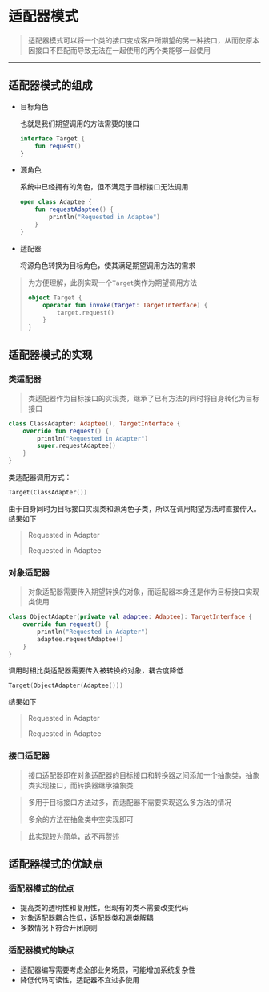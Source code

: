 # 适配器模式
> 适配器模式可以将一个类的接口变成客户所期望的另一种接口，从而使原本因接口不匹配而导致无法在一起使用的两个类能够一起使用
***
## 适配器模式的组成

+ 目标角色

  也就是我们期望调用的方法需要的接口

  ```kotlin
  interface Target {
      fun request()
  }
  ```

+ 源角色

  系统中已经拥有的角色，但不满足于目标接口无法调用

  ```kotlin
  open class Adaptee {
      fun requestAdaptee() {
          println("Requested in Adaptee")
      }
  }
  ```

+ 适配器

  将源角色转换为目标角色，使其满足期望调用方法的需求

> 为方便理解，此例实现一个`Target`类作为期望调用方法
>
> ```kotlin
> object Target {
>     operator fun invoke(target: TargetInterface) {
>         target.request()
>     }
> }
> ```



## 适配器模式的实现

### 类适配器

> 类适配器作为目标接口的实现类，继承了已有方法的同时将自身转化为目标接口

```kotlin
class ClassAdapter: Adaptee(), TargetInterface {
    override fun request() {
        println("Requested in Adapter")
        super.requestAdaptee()
    }
}
```

类适配器调用方式：

```kotlin
Target(ClassAdapter())
```

由于自身同时为目标接口实现类和源角色子类，所以在调用期望方法时直接传入。结果如下

> Requested in Adapter
>
> Requested in Adaptee



### 对象适配器

> 对象适配器需要传入期望转换的对象，而适配器本身还是作为目标接口实现类使用

```kotlin
class ObjectAdapter(private val adaptee: Adaptee): TargetInterface {
    override fun request() {
        println("Requested in Adapter")
        adaptee.requestAdaptee()
    }
}
```

调用时相比类适配器需要传入被转换的对象，耦合度降低

```kotlin
Target(ObjectAdapter(Adaptee()))
```

结果如下

> Requested in Adapter
>
> 
>
> Requested in Adaptee



### 接口适配器

> 接口适配器即在对象适配器的目标接口和转换器之间添加一个抽象类，抽象类实现接口，而转换器继承抽象类

> 多用于目标接口方法过多，而适配器不需要实现这么多方法的情况
>
> 多余的方法在抽象类中空实现即可

> 此实现较为简单，故不再赘述



## 适配器模式的优缺点

### 适配器模式的优点

+ 提高类的透明性和复用性，但现有的类不需要改变代码
+ 对象适配器耦合性低，适配器类和源类解耦
+ 多数情况下符合开闭原则

### 适配器模式的缺点

+ 适配器编写需要考虑全部业务场景，可能增加系统复杂性
+ 降低代码可读性，适配器不宜过多使用